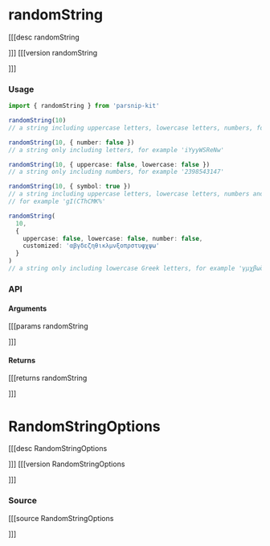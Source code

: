 # randomString
[[[desc randomString

]]]
[[[version randomString
  
]]]
### Usage

```ts
import { randomString } from 'parsnip-kit'

randomString(10)
// a string including uppercase letters, lowercase letters, numbers, for example 'Dij1mzPzyW'

randomString(10, { number: false })
// a string only including letters, for example 'iYyyWSReNw'

randomString(10, { uppercase: false, lowercase: false })
// a string only including numbers, for example '2398543147'

randomString(10, { symbol: true })
// a string including uppercase letters, lowercase letters, numbers and symbols
// for example 'gI(CThCMK%'

randomString(
  10,
  {
    uppercase: false, lowercase: false, number: false,
    customized: 'αβγδεζηθικλμνξοπρστυφχψω'
  }
)
// a string only including lowercase Greek letters, for example 'γμχβωζπθοχ'
```


### API

#### Arguments
[[[params randomString

]]]
#### Returns
[[[returns randomString

]]]
# RandomStringOptions
[[[desc RandomStringOptions

]]]
[[[version RandomStringOptions
  
]]]
### Source
[[[source RandomStringOptions
  
]]]